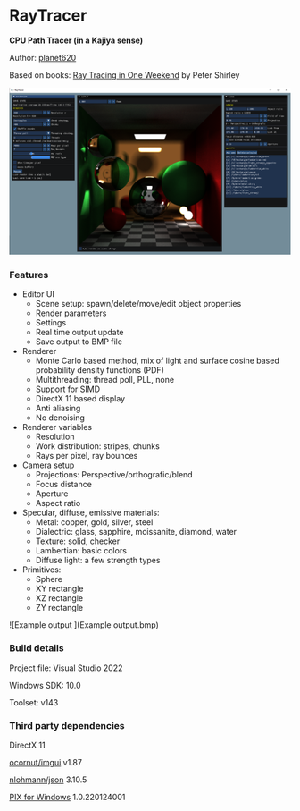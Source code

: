 # RayTracer
**CPU Path Tracer (in a Kajiya sense)**

Author: [planet620]

Based on books: [Ray Tracing in One Weekend] by Peter Shirley

![User interface](Screenshot.png)

### Features
- Editor UI
    - Scene setup: spawn/delete/move/edit object properties
    - Render parameters
    - Settings
    - Real time output update
    - Save output to BMP file
- Renderer
	- Monte Carlo based method, mix of light and surface cosine based probability density functions (PDF)
	- Multithreading: thread poll, PLL, none
	- Support for SIMD
    - DirectX 11 based display
	- Anti aliasing
	- No denoising
- Renderer variables
    - Resolution
    - Work distribution: stripes, chunks
    - Rays per pixel, ray bounces
- Camera setup
    - Projections: Perspective/orthografic/blend
    - Focus distance
    - Aperture
    - Aspect ratio
- Specular, diffuse, emissive materials:
    - Metal: copper, gold, silver, steel
    - Dialectric: glass, sapphire, moissanite, diamond, water
    - Texture: solid, checker
    - Lambertian: basic colors
    - Diffuse light: a few strength types
- Primitives: 
    -  Sphere
    -  XY rectangle
    -  XZ rectangle
    -  ZY rectangle

![Example output ](Example output.bmp)

### Build details
Project file: Visual Studio 2022

Windows SDK: 10.0

Toolset: v143

### Third party dependencies
DirectX 11

[ocornut/imgui] v1.87

[nlohmann/json] 3.10.5

[PIX for Windows] 1.0.220124001


[//]: # (links)

   [planet620]: <https://mpolaczyk.pl>
   [ocornut/imgui]: <https://github.com/ocornut/imgui>
   [nlohmann/json]: <https://github.com/nlohmann/json>
   [PIX for Windows]: <https://devblogs.microsoft.com/pix/download>
   [Ray Tracing in One Weekend]: <https://raytracing.github.io>
